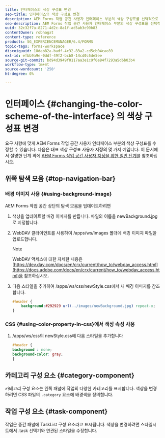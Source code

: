 ```yaml
---
title: 인터페이스의 색상 구성표 변경
seo-title: 인터페이스의 색상 구성표 변경
description: AEM Forms 작업 공간 사용자 인터페이스 부분의 색상 구성표를 선택적으로 수정하는 방법입니다.
seo-description: AEM Forms 작업 공간 사용자 인터페이스 부분의 색상 구성표를 선택적으로 수정하는 방법입니다.
uuid: 32c32f7a-8271-4d2c-8a1f-ad5ab3c90b83
contentOwner: robhagat
content-type: reference
products: SG_EXPERIENCEMANAGER/6.4/FORMS
topic-tags: forms-workspace
discoiquuid: 18dab82a-badf-4c32-83a2-cd5cb04cae89
exl-id: efbb9a9e-0ddf-49f2-bcb8-14cd0c6de5ee
source-git-commit: bd94d3949f0117aa3e1c9f0e84f7293a5d6b03b4
workflow-type: tm+mt
source-wordcount: '250'
ht-degree: 0%

---
```


# 인터페이스 {#changing-the-color-scheme-of-the-interface} 의 색상 구성표 변경

요구 사항에 맞게 AEM Forms 작업 공간 사용자 인터페이스 부분의 색상 구성표를 수정할 수 있습니다. 다음은 대표 색상 구성표 사용자 지정의 몇 가지 예입니다. 이 문서에서 설명한 단계 외에 [AEM Forms 작업 공간 사용자 지정을 위한 일반 단계](/help/forms/using/generic-steps-html-workspace-customization.md)를 참조하십시오.

## 위쪽 탐색 모음 {#top-navigation-bar}

### 배경 이미지 사용 {#using-background-image}

AEM Forms 작업 공간 상단의 탐색 모음을 업데이트하려면

1. 색상을 업데이트할 배경 이미지를 만듭니다. 파일의 이름을 newBackground.jpg로 지정합니다.
1. WebDAV 클라이언트를 사용하여 /apps/ws/images 폴더에 배경 이미지 파일을 업로드합니다.

   >[!NOTE]
   >
   >WebDAV 액세스에 대한 자세한 내용은 [https://dev.day.com/docs/en/crx/current/how_to/webdav_access.html](https://docs.adobe.com/docs/en/crx/current/how_to/webdav_access.html)을 참조하십시오.

1. 다음 스타일을 추가하여 /apps/ws/css/newStyle.css에서 새 배경 이미지를 참조합니다.

   ```css
   #header {
       background:#292929 url(../images/newBackground.jpg) repeat-x;
   }
   ```

### CSS {#using-color-property-in-css}에서 색상 속성 사용

1. /apps/ws/css의 newStyle.css에 다음 스타일을 추가합니다

   ```css
   #header {
   background : none;
   background-color: gray;
   }
   ```

## 카테고리 구성 요소 {#category-component}

카테고리 구성 요소는 왼쪽 패널에 작업의 다양한 카테고리를 표시합니다. 색상을 변경하려면 CSS 파일의 `.category` 요소에 배경색을 정의합니다.

## 작업 구성 요소 {#task-component}

작업은 중간 패널에 TaskList 구성 요소라고 표시됩니다. 색상을 변경하려면 스타일시트에서 .task 선택기와 연관된 스타일을 수정합니다.
